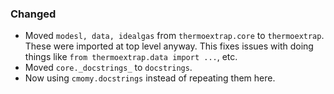 <!-- markdownlint-disable MD041 -->
<!--
A new scriv changelog fragment.

Uncomment the section that is right (remove the HTML comment wrapper).
-->

<!--
### Removed

- A bullet item for the Removed category.

-->
<!--
### Added

- A bullet item for the Added category.

-->

### Changed

- Moved `modesl, data, idealgas` from `thermoextrap.core` to `thermoextrap`.
  These were imported at top level anyway. This fixes issues with doing things
  like `from thermoextrap.data import ...`, etc.
- Moved `core._docstrings_` to `docstrings`.
- Now using `cmomy.docstrings` instead of repeating them here.

<!--
### Deprecated

- A bullet item for the Deprecated category.

-->
<!--
### Fixed

- A bullet item for the Fixed category.

-->
<!--
### Security

- A bullet item for the Security category.

-->
